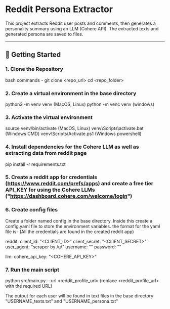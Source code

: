 # Reddit Persona Extractor

This project extracts Reddit user posts and comments, then generates a personality summary using an LLM (Cohere API). The extracted texts and generated persona are saved to files.

---

## 🚀 Getting Started

### 1. Clone the Repository
bash commands - 
git clone <repo_url>
cd <repo_folder>

### 2. Create a virtual environment in the base directory
python3 -m venv venv (MacOS, Linux)
python -m venc venv (windows)

### 3. Activate the virtual environment
source venv/bin/activate (MacOS, Linux)
venv\Scripts\activate.bat (Windows CMD)
venv\Scripts\Activate.ps1 (Windows powershell)

### 4. Install dependencies for the Cohere LLM as well as extracting data from reddit page
pip install -r requirements.txt

### 5. Create a reddit app for credentials (https://www.reddit.com/prefs/apps) and create a free tier API_KEY for using the Cohere LLMs ("https://dashboard.cohere.com/welcome/login")

### 6. Create config files
Create a folder named config in the base directory. Inside this create a config.yaml file to store the environment variables.
the format for the yaml file is- (All the credentials are found in the created reddit app)

reddit:
  client_id: "<CLIENT_ID>"
  client_secret: "<CLIENT_SECRET>"
  user_agent: "scraper by /u/<USERNAME>"
  username: "<USERNAME>"
  password: "<PASSWORD>"

llm:
  cohere_api_key: "<COHERE_API_KEY>"

  

### 7. Run the main script
python src/main.py --url <reddit_profile_url>
(replace <reddit_profile_url> with the required URL)

The output for each user will be found in text files in the base directory
"USERNAME_texts.txt" and "USERNAME_persona.txt"
